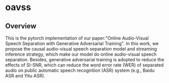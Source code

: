 # oavss

## Overview
This is the pytorch implementation of our paper:"Online Audio-Visual Speech Separation with Generative Adversarial Training". In this work, we propose the causal audio-visual speech separation model and streaming inference strategy, which make our model do online audio-visual speech separation. Besides, generative adversarial training is adopted to reduce the effects of SI-SNR, which can reduce the word error rate (WER) of separated audio on public automatic speech recognition (ASR) system (e.g., Baidu ASR and Yitu ASR).
